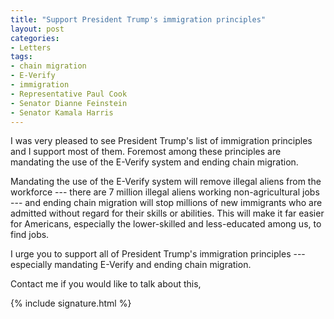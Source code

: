 ```yaml
---
title: "Support President Trump's immigration principles"
layout: post
categories:
- Letters
tags:
- chain migration
- E-Verify
- immigration
- Representative Paul Cook
- Senator Dianne Feinstein
- Senator Kamala Harris
---
```


I was very pleased to see President Trump's list of immigration principles and I support most of them. Foremost among these principles are mandating the use of the E-Verify system and ending chain migration.

Mandating the use of the E-Verify system will remove illegal aliens from the workforce --- there are 7 million illegal aliens working non-agricultural jobs --- and ending chain migration will stop millions of new immigrants who are admitted without regard for their skills or abilities. This will make it far easier for Americans, especially the lower-skilled and less-educated among us, to find jobs.

I urge you to support all of President Trump's immigration principles --- especially mandating E-Verify and ending chain migration.

Contact me if you would like to talk about this,

{% include signature.html %}
